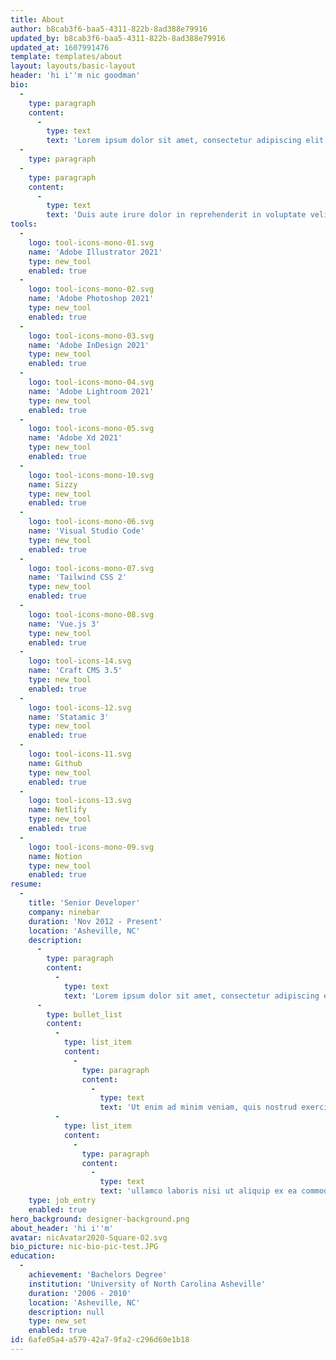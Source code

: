 ```yaml
---
title: About
author: b8cab3f6-baa5-4311-822b-8ad388e79916
updated_by: b8cab3f6-baa5-4311-822b-8ad388e79916
updated_at: 1607991476
template: templates/about
layout: layouts/basic-layout
header: 'hi i''m nic goodman'
bio:
  -
    type: paragraph
    content:
      -
        type: text
        text: 'Lorem ipsum dolor sit amet, consectetur adipiscing elit, sed do eiusmod tempor incididunt ut labore et dolore magna aliqua. Ut enim ad minim veniam, quis nostrud exercitation ullamco laboris nisi ut aliquip ex ea commodo consequat. '
  -
    type: paragraph
  -
    type: paragraph
    content:
      -
        type: text
        text: 'Duis aute irure dolor in reprehenderit in voluptate velit esse cillum dolore eu fugiat nulla pariatur. Excepteur sint occaecat cupidatat non proident, sunt in culpa qui officia deserunt mollit anim id est laborum.'
tools:
  -
    logo: tool-icons-mono-01.svg
    name: 'Adobe Illustrator 2021'
    type: new_tool
    enabled: true
  -
    logo: tool-icons-mono-02.svg
    name: 'Adobe Photoshop 2021'
    type: new_tool
    enabled: true
  -
    logo: tool-icons-mono-03.svg
    name: 'Adobe InDesign 2021'
    type: new_tool
    enabled: true
  -
    logo: tool-icons-mono-04.svg
    name: 'Adobe Lightroom 2021'
    type: new_tool
    enabled: true
  -
    logo: tool-icons-mono-05.svg
    name: 'Adobe Xd 2021'
    type: new_tool
    enabled: true
  -
    logo: tool-icons-mono-10.svg
    name: Sizzy
    type: new_tool
    enabled: true
  -
    logo: tool-icons-mono-06.svg
    name: 'Visual Studio Code'
    type: new_tool
    enabled: true
  -
    logo: tool-icons-mono-07.svg
    name: 'Tailwind CSS 2'
    type: new_tool
    enabled: true
  -
    logo: tool-icons-mono-08.svg
    name: 'Vue.js 3'
    type: new_tool
    enabled: true
  -
    logo: tool-icons-14.svg
    name: 'Craft CMS 3.5'
    type: new_tool
    enabled: true
  -
    logo: tool-icons-12.svg
    name: 'Statamic 3'
    type: new_tool
    enabled: true
  -
    logo: tool-icons-11.svg
    name: Github
    type: new_tool
    enabled: true
  -
    logo: tool-icons-13.svg
    name: Netlify
    type: new_tool
    enabled: true
  -
    logo: tool-icons-mono-09.svg
    name: Notion
    type: new_tool
    enabled: true
resume:
  -
    title: 'Senior Developer'
    company: ninebar
    duration: 'Nov 2012 - Present'
    location: 'Asheville, NC'
    description:
      -
        type: paragraph
        content:
          -
            type: text
            text: 'Lorem ipsum dolor sit amet, consectetur adipiscing elit, sed do eiusmod tempor incididunt ut labore et dolore magna aliqua. '
      -
        type: bullet_list
        content:
          -
            type: list_item
            content:
              -
                type: paragraph
                content:
                  -
                    type: text
                    text: 'Ut enim ad minim veniam, quis nostrud exercitation '
          -
            type: list_item
            content:
              -
                type: paragraph
                content:
                  -
                    type: text
                    text: 'ullamco laboris nisi ut aliquip ex ea commodo consequat. '
    type: job_entry
    enabled: true
hero_background: designer-background.png
about_header: 'hi i''m'
avatar: nicAvatar2020-Square-02.svg
bio_picture: nic-bio-pic-test.JPG
education:
  -
    achievement: 'Bachelors Degree'
    institution: 'University of North Carolina Asheville'
    duration: '2006 - 2010'
    location: 'Asheville, NC'
    description: null
    type: new_set
    enabled: true
id: 6afe05a4-a579-42a7-9fa2-c296d60e1b18
---
```

